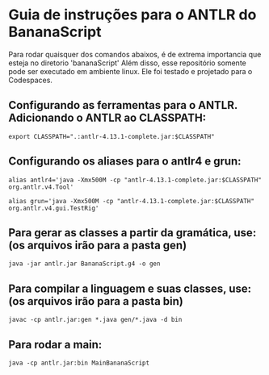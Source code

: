 
# Guia de instruções para o ANTLR do BananaScript
Para rodar quaisquer dos comandos abaixos, é de extrema importancia que esteja no diretorio 'bananaScript'
Além disso, esse repositório somente pode ser executado em ambiente linux. Ele foi testado e projetado para o Codespaces.

## Configurando as ferramentas para o ANTLR. Adicionando o ANTLR ao CLASSPATH:

```export CLASSPATH=".:antlr-4.13.1-complete.jar:$CLASSPATH"```

## Configurando os aliases para o antlr4 e grun:

```alias antlr4='java -Xmx500M -cp "antlr-4.13.1-complete.jar:$CLASSPATH" org.antlr.v4.Tool'```

```alias grun='java -Xmx500M -cp "antlr-4.13.1-complete.jar:$CLASSPATH" org.antlr.v4.gui.TestRig'```

## Para gerar as classes a partir da gramática, use: (os arquivos irão para a pasta gen)

```java -jar antlr.jar BananaScript.g4 -o gen```

## Para compilar a linguagem e suas classes, use: (os arquivos irão para a pasta bin)

```javac -cp antlr.jar:gen *.java gen/*.java -d bin```

## Para rodar a main:

```java -cp antlr.jar:bin MainBananaScript```